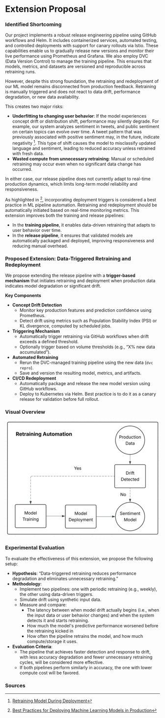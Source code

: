 # Extension Proposal

### Identified Shortcoming

Our project implements a robust release engineering pipeline using GitHub workflows and Helm. It includes containerized services, automated testing, and controlled deployments with support for canary rollouts via Istio. These capabilities enable us to gradually release new versions and monitor their live performance using Prometheus and Grafana. We also employ DVC (Data Version Control) to manage the training pipeline. This ensures that models, metrics, and datasets are versioned and reproducible across retraining runs. 

However, despite this strong foundation, the retraining and redeployment of our ML model remains disconnected from production feedback. Retraining is manually triggered and does not react to data drift, performance degradation, or new data availability.

This creates two major risks:
- **Underfitting to changing user behavior**: If the model experiences concept drift or distribution shift, performance may silently degrade. For example, our system analyzes sentiment in tweets, and public sentiment on certain topics can evolve over time. A tweet pattern that was previously associated with positive sentiment may, in the future, indicate negativity [^neptune]. This type of shift causes the model to misclassify updated language and sentiment, leading to reduced accuracy unless retrained with fresh data.
- **Wasted compute from unnecessary retraining**: Manual or scheduled retraining may occur even when no significant data change has occurred.

In either case, our release pipeline does not currently adapt to real-time production dynamics, which limits long-term model reliability and responsiveness.

As highlighted in [^medium], incorporating deployment triggers is considered a best practice in ML pipeline automation. Retraining and redeployment should be automatically initiated based on real-time monitoring metrics. This extension improves both the training and release pipelines:
- In the **training pipeline**, it enables data-driven retraining that adapts to user behavior over time.
- In the **release pipeline**, it ensures that validated models are automatically packaged and deployed, improving responsiveness and reducing manual overhead.

### Proposed Extension: Data-Triggered Retraining and Redeployment

We propose extending the release pipeline with a **trigger-based mechanism** that initiates retraining and deployment when production data indicates model degradation or significant drift.

**Key Components**
- **Concept Drift Detection**
    - Monitor key production features and prediction confidence using Prometheus.
    - Detect drift using metrics such as Population Stability Index (PSI) or KL divergence, computed by scheduled jobs.
- **Triggering Mechanism**
    - Automatically trigger retraining via GitHub workflows when drift exceeds a defined threshold.
    - Optionally trigger based on volume thresholds (e.g., “X% new data accumulated”).
- **Automated Retraining**
    - Rerun the DVC-managed training pipeline using the new data (`dvc repro`).
    - Save and version the resulting model, metrics, and artifacts.
- **CI/CD Redeployment**
    - Automatically package and release the new model version using GitHub workflows.
    - Deploy to Kubernetes via Helm. Best practice is to do it as a canary release for validation before full rollout.

### Visual Overview

![image info](visualization/extension.png)

### Experimental Evaluation

To evaluate the effectiveness of this extension, we propose the following setup:
- **Hypothesis**: “Data-triggered retraining reduces performance degradation and eliminates unnecessary retraining.”
- **Methodology**:
    - Implement two pipelines: one with periodic retraining (e.g., weekly), the other using data-driven triggers.
    - Simulate drift using synthetic input data.
    - Measure and compare:
        - The latency between when model drift actually begins (i.e., when the input data or user behavior changes) and when the system detects it and starts retraining.
        - How much the model's predictive performance worsened before the retraining kicked in
        - How often the pipeline retrains the model, and how much compute/storage it uses.
- **Evaluation Criteria**:
    - The pipeline that achieves faster detection and response to drift, with less accuracy degradation and fewer unnecessary retraining cycles, will be considered more effective.
    - If both pipelines perform similarly in accuracy, the one with lower compute cost will be favored.

### Sources

[^medium]: [Best Practices for Deploying Machine Learning Models in Production](https://medium.com/@nemagan/best-practices-for-deploying-machine-learning-models-in-production-10b690503e6d)

[^neptune]: [Retraining Model During Deployment](https://neptune.ai/blog/retraining-model-during-deployment-continuous-training-continuous-testing)